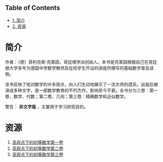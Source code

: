 <nav id="table-of-contents">
<h2>Table of Contents</h2>
<div id="text-table-of-contents">
<ul>
<li><a href="#orgheadline1">1. 简介</a></li>
<li><a href="#orgheadline2">2. 资源</a></li>
</ul>
</div>
</nav>


# 简介<a id="orgheadline1"></a>

作者：〔德〕菲利克斯·克莱因，哥廷根学派创始人。本书是克莱因根据自己在哥廷根大学多年为德国中学数学教师及在校学生开设的讲座所撰写的基础数学普及读物。

该书反映了他对数学的许多观点，向人们生动地展示了一流大师的遗风，出版后被译成多种文字，是一部数学教育的不朽杰作，影响至今不衰。全书分为三卷：第一卷，数学、代数；第二卷，几何；第三卷：精确数学和近似数学。

警告： **非文字版** ，主要用于学习研究目的。

# 资源<a id="orgheadline2"></a>

1.  [高观点下的初等数学第一卷](https://drive.google.com/open?id=0ByWxOeitx54Pc1pMRTd6U1dRc3M&authuser=0)
2.  [高观点下的初等数学第二卷](https://drive.google.com/open?id=0ByWxOeitx54PV3dvRm5ZWlBINE0&authuser=0)
3.  [高观点下的初等数学第三卷](https://drive.google.com/open?id=0ByWxOeitx54PSHZncW5WMGdrYUk&authuser=0)
